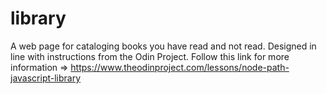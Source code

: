 # library
A web page for cataloging books you have read and not read. Designed in line with instructions from the Odin Project. Follow this link for more information => https://www.theodinproject.com/lessons/node-path-javascript-library
